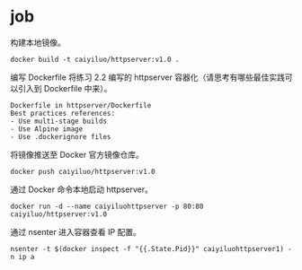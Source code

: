 # job

构建本地镜像。

`docker build -t caiyiluo/httpserver:v1.0 .`

编写 Dockerfile 将练习 2.2 编写的 httpserver 容器化（请思考有哪些最佳实践可以引入到 Dockerfile 中来）。

```text
Dockerfile in httpserver/Dockerfile
Best practices references:
- Use multi-stage builds
- Use Alpine image 
- Use .dockerignore files
```

将镜像推送至 Docker 官方镜像仓库。

`docker push caiyiluo/httpserver:v1.0`

通过 Docker 命令本地启动 httpserver。

`docker run -d --name caiyiluohttpserver -p 80:80 caiyiluo/httpserver:v1.0`

通过 nsenter 进入容器查看 IP 配置。

`nsenter -t $(docker inspect -f "{{.State.Pid}}" caiyiluohttpserver1) -n ip a`
